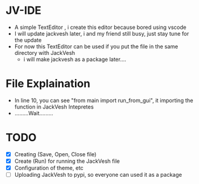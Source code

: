 # JV-IDE
- A simple TextEditor , i create this editor because bored using vscode
- I will update jackvesh later, i and my friend still busy, just stay tune for the update
- For now this TextEditor can be used if you put the file in the same directory with JackVesh
  - i will make jackvesh as a package later....

# File Explaination
- In line 10, you can see "from main import run_from_gui", it importing the function in JackVesh Intepretes
- .........Wait.........

# TODO
- [X] Creating (Save, Open, Close file)
- [X] Create (Run) for running the JackVesh file
- [X] Configuration of theme, etc
- [ ] Uploading JackVesh to pypi, so everyone can used it as a package
